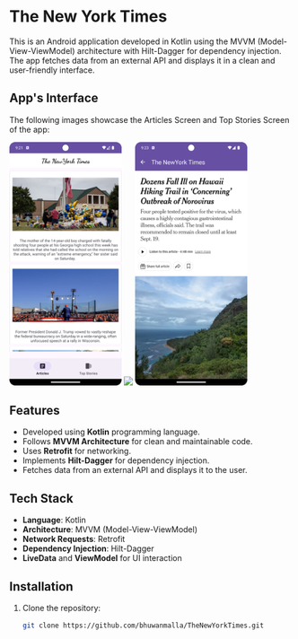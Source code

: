 # The New York Times

This is an Android application developed in Kotlin using the MVVM (Model-View-ViewModel) architecture with Hilt-Dagger for dependency injection. The app fetches data from an external API and displays it in a clean and user-friendly interface.

## App's Interface

The following images showcase the Articles Screen and Top Stories Screen of the app:

<div>
<img src="https://github.com/bhuwanmalla/TheNewYorkTimes/blob/main/articles.png" width="200">
<img src="https://github.com/bhuwanmalla/TheNewYorkTimes/blob/main/topstories.png" width="200">
<img src="https://github.com/bhuwanmalla/TheNewYorkTimes/blob/main/webactivity.png" width="200">
</div>

## Features

- Developed using **Kotlin** programming language.
- Follows **MVVM Architecture** for clean and maintainable code.
- Uses **Retrofit** for networking.
- Implements **Hilt-Dagger** for dependency injection.
- Fetches data from an external API and displays it to the user.


## Tech Stack

- **Language**: Kotlin
- **Architecture**: MVVM (Model-View-ViewModel)
- **Network Requests**: Retrofit
- **Dependency Injection**: Hilt-Dagger
- **LiveData** and **ViewModel** for UI interaction

## Installation

1. Clone the repository:
   ```bash
   git clone https://github.com/bhuwanmalla/TheNewYorkTimes.git

